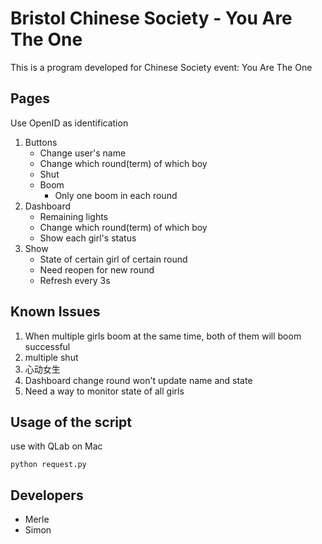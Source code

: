 # Bristol Chinese Society - You Are The One

This is a program developed for Chinese Society event: You Are The One

## Pages

Use OpenID as identification

1. Buttons
   * Change user's name
   * Change which round(term) of which boy
   * Shut
   * Boom
     * Only one boom in each round
2. Dashboard
   * Remaining lights
   * Change which round(term) of which boy
   * Show each girl's status
3. Show
   * State of certain girl of certain round
   * Need reopen for new round
   * Refresh every 3s

## Known Issues

1. When multiple girls boom at the same time, both of them will boom successful
2. multiple shut
3. 心动女生
4. Dashboard change round won't update name and state
5. Need a way to monitor state of all girls

## Usage of the script

use with QLab on Mac

    python request.py

## Developers

- Merle
- Simon

